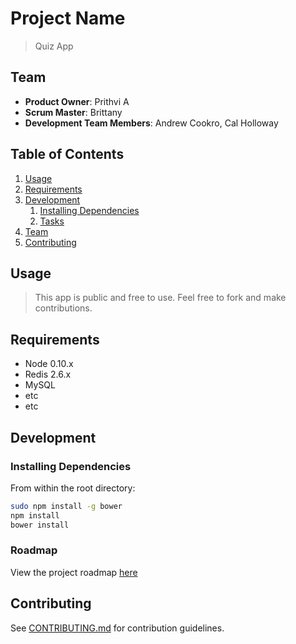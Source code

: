 # Project Name

> Quiz App

## Team

  - __Product Owner__: Prithvi A
  - __Scrum Master__: Brittany
  - __Development Team Members__: Andrew Cookro, Cal Holloway

## Table of Contents

1. [Usage](#Usage)
1. [Requirements](#requirements)
1. [Development](#development)
    1. [Installing Dependencies](#installing-dependencies)
    1. [Tasks](#tasks)
1. [Team](#team)
1. [Contributing](#contributing)

## Usage

> This app is public and free to use. Feel free to fork and make contributions.

## Requirements

- Node 0.10.x
- Redis 2.6.x
- MySQL 
- etc
- etc

## Development

### Installing Dependencies

From within the root directory:

```sh
sudo npm install -g bower
npm install
bower install
```

### Roadmap

View the project roadmap [here](LINK_TO_PROJECT_ISSUES)


## Contributing

See [CONTRIBUTING.md](CONTRIBUTING.md) for contribution guidelines.
